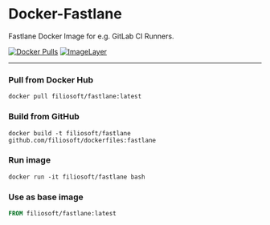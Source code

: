 # Docker-Fastlane
Fastlane Docker Image for e.g. GitLab CI Runners.

[![Docker Pulls](https://img.shields.io/docker/pulls/filiosoft/fastlane.svg?style=flat-square)](https://hub.docker.com/r/filiosoft/fastlane/)
[![ImageLayer](https://badge.imagelayers.io/filiosoft/fastlane:latest.svg)](https://imagelayers.io/?images=filiosoft/fastlane:latest)

----
### Pull from Docker Hub
```
docker pull filiosoft/fastlane:latest
```

### Build from GitHub
```
docker build -t filiosoft/fastlane github.com/filiosoft/dockerfiles:fastlane
```

### Run image
```
docker run -it filiosoft/fastlane bash
```

### Use as base image
```Dockerfile
FROM filiosoft/fastlane:latest
```